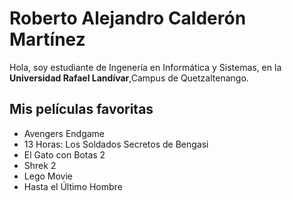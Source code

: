 # Roberto Alejandro Calderón Martínez
 Hola, soy estudiante de Ingenería en Informática y Sistemas, en la **Universidad Rafael Landívar**,Campus de Quetzaltenango.

## Mis películas favoritas
* Avengers Endgame
* 13 Horas: Los Soldados Secretos de Bengasi
* El Gato con Botas 2
* Shrek 2
* Lego Movie
* Hasta el Último Hombre